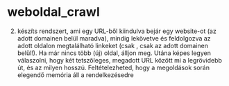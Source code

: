 # weboldal_crawl

2) készíts rendszert, ami egy URL-ből kiindulva bejár egy website-ot
 (az adott domainen belül maradva), mindig lekövetve és feldolgozva az adott oldalon  megtalálható linkeket (csak <a hr ef="">, csak az adott domainen belül!). Ha már nincs több (új) oldal, álljon meg. Utána képes legyen válaszolni, hogy két tetszőleges, megadott URL között mi a legrövidebb út, és az milyen hosszú. Feltételezheted, hogy  a megoldások során elegendő memória áll a rendelkezésedre
